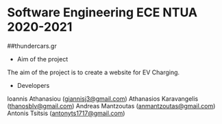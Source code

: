# Software Engineering ECE NTUA 2020-2021

##thundercars.gr

* Aim of the project 

The aim of the project is to create a website for EV Charging.

* Developers 

Ioannis Athanasiou (giannisj3@gmail.com)
Athanasios Karavangelis (thanosblv@gmail.com)
Andreas Mantzoutas (anmantzoutas@gmail.com)
Antonis Tsitsis (antonyts1717@gmail.com)
